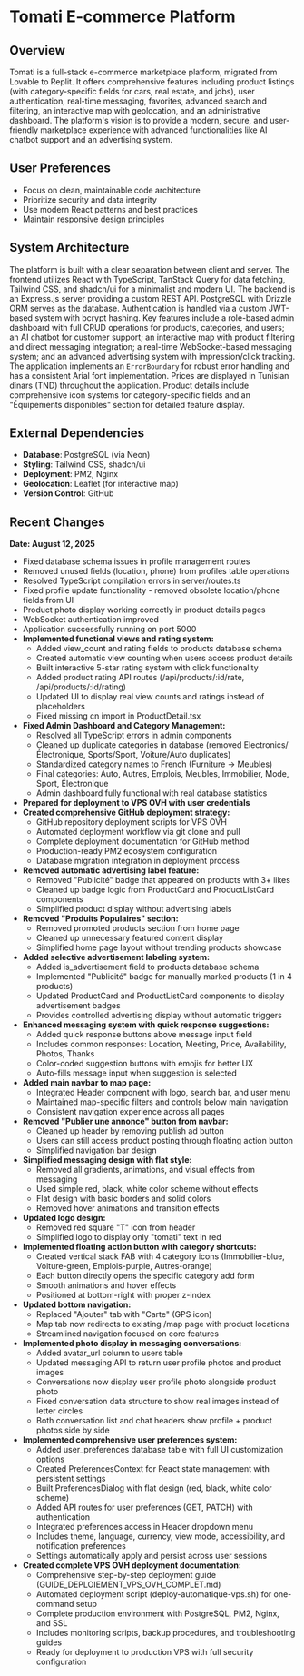 # Tomati E-commerce Platform

## Overview
Tomati is a full-stack e-commerce marketplace platform, migrated from Lovable to Replit. It offers comprehensive features including product listings (with category-specific fields for cars, real estate, and jobs), user authentication, real-time messaging, favorites, advanced search and filtering, an interactive map with geolocation, and an administrative dashboard. The platform's vision is to provide a modern, secure, and user-friendly marketplace experience with advanced functionalities like AI chatbot support and an advertising system.

## User Preferences
- Focus on clean, maintainable code architecture
- Prioritize security and data integrity
- Use modern React patterns and best practices
- Maintain responsive design principles

## System Architecture
The platform is built with a clear separation between client and server. The frontend utilizes React with TypeScript, TanStack Query for data fetching, Tailwind CSS, and shadcn/ui for a minimalist and modern UI. The backend is an Express.js server providing a custom REST API. PostgreSQL with Drizzle ORM serves as the database. Authentication is handled via a custom JWT-based system with bcrypt hashing. Key features include a role-based admin dashboard with full CRUD operations for products, categories, and users; an AI chatbot for customer support; an interactive map with product filtering and direct messaging integration; a real-time WebSocket-based messaging system; and an advanced advertising system with impression/click tracking. The application implements an `ErrorBoundary` for robust error handling and has a consistent Arial font implementation. Prices are displayed in Tunisian dinars (TND) throughout the application. Product details include comprehensive icon systems for category-specific fields and an "Équipements disponibles" section for detailed feature display.

## External Dependencies
- **Database**: PostgreSQL (via Neon)
- **Styling**: Tailwind CSS, shadcn/ui
- **Deployment**: PM2, Nginx
- **Geolocation**: Leaflet (for interactive map)
- **Version Control**: GitHub

## Recent Changes
**Date: August 12, 2025**
- Fixed database schema issues in profile management routes
- Removed unused fields (location, phone) from profiles table operations
- Resolved TypeScript compilation errors in server/routes.ts
- Fixed profile update functionality - removed obsolete location/phone fields from UI
- Product photo display working correctly in product details pages
- WebSocket authentication improved
- Application successfully running on port 5000
- **Implemented functional views and rating system:**
  - Added view_count and rating fields to products database schema
  - Created automatic view counting when users access product details
  - Built interactive 5-star rating system with click functionality
  - Added product rating API routes (/api/products/:id/rate, /api/products/:id/rating)
  - Updated UI to display real view counts and ratings instead of placeholders
  - Fixed missing cn import in ProductDetail.tsx
- **Fixed Admin Dashboard and Category Management:**
  - Resolved all TypeScript errors in admin components
  - Cleaned up duplicate categories in database (removed Electronics/Électronique, Sports/Sport, Voiture/Auto duplicates)
  - Standardized category names to French (Furniture → Meubles)
  - Final categories: Auto, Autres, Emplois, Meubles, Immobilier, Mode, Sport, Électronique
  - Admin dashboard fully functional with real database statistics
- **Prepared for deployment to VPS OVH with user credentials**
- **Created comprehensive GitHub deployment strategy:**
  - GitHub repository deployment scripts for VPS OVH
  - Automated deployment workflow via git clone and pull
  - Complete deployment documentation for GitHub method
  - Production-ready PM2 ecosystem configuration
  - Database migration integration in deployment process
- **Removed automatic advertising label feature:**
  - Removed "Publicité" badge that appeared on products with 3+ likes
  - Cleaned up badge logic from ProductCard and ProductListCard components
  - Simplified product display without advertising labels
- **Removed "Produits Populaires" section:**
  - Removed promoted products section from home page
  - Cleaned up unnecessary featured content display
  - Simplified home page layout without trending products showcase
- **Added selective advertisement labeling system:**
  - Added is_advertisement field to products database schema
  - Implemented "Publicité" badge for manually marked products (1 in 4 products)
  - Updated ProductCard and ProductListCard components to display advertisement badges
  - Provides controlled advertising display without automatic triggers
- **Enhanced messaging system with quick response suggestions:**
  - Added quick response buttons above message input field
  - Includes common responses: Location, Meeting, Price, Availability, Photos, Thanks
  - Color-coded suggestion buttons with emojis for better UX
  - Auto-fills message input when suggestion is selected
- **Added main navbar to map page:**
  - Integrated Header component with logo, search bar, and user menu
  - Maintained map-specific filters and controls below main navigation
  - Consistent navigation experience across all pages
- **Removed "Publier une annonce" button from navbar:**
  - Cleaned up header by removing publish ad button
  - Users can still access product posting through floating action button
  - Simplified navigation bar design
- **Simplified messaging design with flat style:**
  - Removed all gradients, animations, and visual effects from messaging
  - Used simple red, black, white color scheme without effects
  - Flat design with basic borders and solid colors
  - Removed hover animations and transition effects
- **Updated logo design:**
  - Removed red square "T" icon from header
  - Simplified logo to display only "tomati" text in red
- **Implemented floating action button with category shortcuts:**
  - Created vertical stack FAB with 4 category icons (Immobilier-blue, Voiture-green, Emplois-purple, Autres-orange)
  - Each button directly opens the specific category add form
  - Smooth animations and hover effects
  - Positioned at bottom-right with proper z-index
- **Updated bottom navigation:**
  - Replaced "Ajouter" tab with "Carte" (GPS icon)
  - Map tab now redirects to existing /map page with product locations
  - Streamlined navigation focused on core features
- **Implemented photo display in messaging conversations:**
  - Added avatar_url column to users table
  - Updated messaging API to return user profile photos and product images
  - Conversations now display user profile photo alongside product photo
  - Fixed conversation data structure to show real images instead of letter circles
  - Both conversation list and chat headers show profile + product photos side by side
- **Implemented comprehensive user preferences system:**
  - Added user_preferences database table with full UI customization options
  - Created PreferencesContext for React state management with persistent settings
  - Built PreferencesDialog with flat design (red, black, white color scheme)
  - Added API routes for user preferences (GET, PATCH) with authentication
  - Integrated preferences access in Header dropdown menu
  - Includes theme, language, currency, view mode, accessibility, and notification preferences
  - Settings automatically apply and persist across user sessions
- **Created complete VPS OVH deployment documentation:**
  - Comprehensive step-by-step deployment guide (GUIDE_DEPLOIEMENT_VPS_OVH_COMPLET.md)
  - Automated deployment script (deploy-automatique-vps.sh) for one-command setup
  - Complete production environment with PostgreSQL, PM2, Nginx, and SSL
  - Includes monitoring scripts, backup procedures, and troubleshooting guides
  - Ready for deployment to production VPS with full security configuration